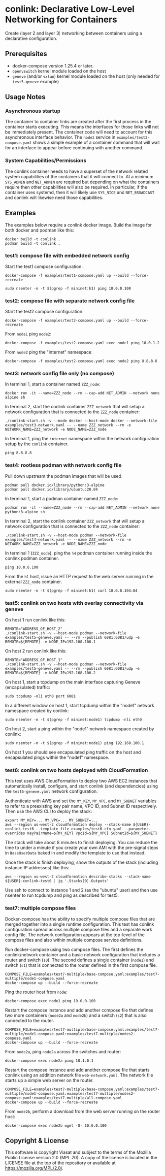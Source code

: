 # conlink: Declarative Low-Level Networking for Containers

Create (layer 2 and layer 3) networking between containers using
a declarative configuration.

## Prerequisites

* docker-compose version 1.25.4 or later.
* `openvswitch` kernel module loaded on the host
* `geneve` (and/or `vxlan`) kernel module loaded on the host (only
  needed for `test5-geneve` example)

## Usage Notes

### Asynchronous startup

The container to container links are created after the first process
in the container starts executing. This means the interfaces for those
links will not be immediately present. The container code will need to
account for this asynchronous interface behavior. The `node2` service
in `examples/test2-compose.yaml` shows a simple example of a container
command that will wait for an interface to appear before continuing
with another command.

### System Capabilities/Permissions

The conlink container needs to have a superset of the network related
system capabilities of the containers that it will connect to. At
a minimum `SYS_ADMIN` and `NET_ADMIN` are required but depending on
what the containers require then other capabilities will also be
required. In particular, if the container uses systemd, then it will
likely use `SYS_NICE` and `NET_BROADCAST` and conlink will likewise
need those capabilities.


## Examples

The examples below require a conlink docker image. Build the image for
both docker and podman like this:

```
docker build -t conlink .
podman build -t conlink .
```

### test1: compose file with embedded network config

Start the test1 compose configuration:

```
docker-compose -f examples/test1-compose.yaml up --build --force-recreate
```

```
sudo nsenter -n -t $(pgrep -f mininet:h1) ping 10.0.0.100
```


### test2: compose file with separate network config file

Start the test2 compose configuration:

```
docker-compose -f examples/test2-compose.yaml up --build --force-recreate
```

From `node1` ping `node2`:

```
docker-compose -f examples/test2-compose.yaml exec node1 ping 10.0.1.2
```

From `node2` ping the "internet" namespace:

```
docker-compose -f examples/test2-compose.yaml exec node2 ping 8.8.8.8
```


### test3: network config file only (no compose)

In terminal 1, start a container named `ZZZ_node`:

```
docker run -it --name=ZZZ_node --rm --cap-add NET_ADMIN --network none alpine sh
```

In terminal 2, start the conlink container `ZZZ_network` that will
setup a network configuration that is connected to the `ZZZ_node`
container:

```
./conlink-start.sh -v --mode docker --host-mode docker --network-file examples/test3-network.yaml -- --name ZZZ_network --rm -e NETWORK_NAME=ZZZ_network -e NODE_NAME=ZZZ_node
```

In terminal 1, ping the `internet` namespace within the network
configuration setup by the `conlink` container.

```
ping 8.8.8.8
```

### test4: rootless podman with network config file

Pull down upstream the podman images that will be used.

```
podman pull docker.io/library/python:3-alpine
podman pull docker.io/library/ubuntu:20.04
```

In terminal 1, start a podman container named `ZZZ_node`:

```
podman run -it --name=ZZZ_node --rm --cap-add NET_ADMIN --network none python:3-alpine sh
```

In terminal 2, start the conlink container `ZZZ_network` that will
setup a network configuration that is connected to the `ZZZ_node`
container:

```
./conlink-start.sh -v --host-mode podman --network-file examples/test4-network.yaml -- --name ZZZ_network --rm -e NETWORK_NAME=ZZZ_network -e NODE_NAME=ZZZ_node
```

In terminal 1 (`ZZZ_node`), ping the `h4` podman container
running inside the conlink podman container.

```
ping 10.0.0.100
```

From the `h1` host, issue an HTTP request to the web server running in
the external `ZZZ_node` container.

```
sudo nsenter -n -t $(pgrep -f mininet:h1) curl 10.0.0.104:84
```

### test5: conlink on two hosts with overlay connectivity via geneve

On host 1 run conlink like this:

```
REMOTE="ADDRESS_OF_HOST_2"
./conlink-start.sh -v --host-mode podman --network-file examples/test5-geneve.yaml -- --rm --publish 6081:6081/udp -e REMOTE=${REMOTE} -e NODE_IP=192.168.100.1
```

On host 2 run conlink like this:

```
REMOTE="ADDRESS_OF_HOST_1"
./conlink-start.sh -v --host-mode podman --network-file examples/test5-geneve.yaml -- --rm --publish 6081:6081/udp -e REMOTE=${REMOTE} -e NODE_IP=192.168.100.2
```

On host 1, start a tcpdump on the main interface capturing Geneve
(encapsulated) traffic:

```
sudo tcpdump -nli eth0 port 6081
```

In a different window on host 1, start tcpdump within the "node1"
network namespace created by conlink:

```
sudo nsenter -n -t $(pgrep -f mininet:node1) tcpdump -nli eth0
```

On host 2, start a ping within the "node1" network namespace created
by conlink:

```
sudo nsenter -n -t $(pgrep -f mininet:node1) ping 192.168.100.1
```

On host 1 you should see encapsulated ping traffic on the host and
encapsulated pings within the "node1" namespace.


### test6: conlink on two hosts deployed with CloudFormation

This test uses AWS CloudFormation to deploy two AWS EC2 instances that
automatically install, configure, and start conlink (and dependencies)
using the `test5-geneve.yaml` network configuration.

Authenticate with AWS and set the `MY_KEY`, `MY_VPC`, and `MY_SUBNET`
variables to refer to a preexisting key pair name, VPC ID, and Subnet
ID respectively. Then use the AWS CLI to deploy the stack:

```
export MY_KEY=... MY_VPC=... MY_SUBNET=...
aws --region us-west-2 cloudformation deploy --stack-name ${USER}-conlink-test6 --template-file examples/test6-cfn.yaml --parameter-overrides KeyPairName=${MY_KEY} VpcId=${MY_VPC} SubnetId=${MY_SUBNET}
```

The stack will take about 8 minutes to finish deploying. You can
reduce the time to under a minute if you create your own AMI with the
pre-signal steps in `BaseUserData` baked in and modify the template to
use that instead.

Once the stack is finish deploying, show the outputs of the stack
(including instance IP addresses) like this:

```
aws --region us-west-2 cloudformation describe-stacks --stack-name ${USER}-conlink-test6 | jq '.Stacks[0].Outputs'
```

Use ssh to connect to instance 1 and 2 (as the "ubuntu" user) and then
use nsenter to run tcpdump and ping as described for test5.


### test7: multiple compose files

Docker-compose has the ability to specify multiple compose files that
are merged together into a single runtime configuration. This test
has conlink configuration spread across multiple compose files and
a separate work config file. The network configuration appears at the
top-level of the compose files and also within multiple compose
service definitions.

Run docker-compose using two compose files. The first defines the
conlink/network container and a basic network configuration that
includes a router and switch (`s0`). The second defines a single
container (`node1`) and switch (`s1`) that is connected to the router
defined in the first compose file.

```
COMPOSE_FILE=examples/test7-multiple/base-compose.yaml:examples/test7-multiple/node1-compose.yaml
docker-compose up --build --force-recreate
```

Ping the router host from `node`:

```
docker-compose exec node1 ping 10.0.0.100
```

Restart the compose instance and add another compose file that defines
two more containers (`node2a` and `node2b`) and a switch (`s2`) that
is also connected to the router.

```
COMPOSE_FILE=examples/test7-multiple/base-compose.yaml:examples/test7-multiple/node1-compose.yaml:examples/test7-multiple/nodes2-compose.yaml
docker-compose up --build --force-recreate
```

From `node2a`, ping `node2a` across the switches and router:

```
docker-compose exec node2a ping 10.1.0.1
```

Restart the compose instance and add another compose file that starts
conlink using an addition network file `web-network.yaml`. The network
file starts up a simple web server on the router.

```
COMPOSE_FILE=examples/test7-multiple/base-compose.yaml:examples/test7-multiple/node1-compose.yaml:examples/test7-multiple/nodes2-compose.yaml:examples/test7-multiple/all-compose.yaml
docker-compose up --build --force-recreate
```

From `node2b`, perform a download from the web server running on the
router host:

```
docker-compose exec node2b wget -O- 10.0.0.100
```

## Copyright & License

This software is copyright Viasat and subject to the terms of the
Mozilla Public License version 2.0 (MPL.20). A copy of the license is
located in the LICENSE file at the top of the repository or available
at https://mozilla.org/MPL/2.0/.

